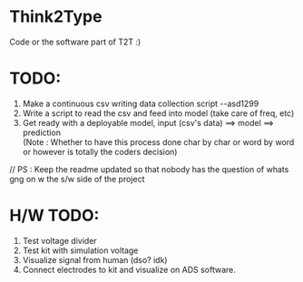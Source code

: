 # Think2Type
Code or the software part of T2T :)
# TODO:
1. Make a continuous csv writing data collection script --asd1299
2. Write a script to read the csv and feed into model (take care of freq, etc)
3. Get ready with a deployable model,
             input (csv's data) ==> model ==> prediction  
(Note : Whether to have this process done char by char or word by word or however is totally the coders decision) 


// PS : Keep the readme updated so that nobody has the question of whats gng on w the s/w side of the project

# H/W TODO:

1. Test voltage divider
2. Test kit with simulation voltage
3. Visualize signal from human (dso? idk)
4. Connect electrodes to kit and visualize on ADS software.
